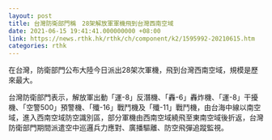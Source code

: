 ```yaml
---
layout: post
title: 台灣防衛部門稱　28架解放軍軍機飛到台灣西南空域
date: 2021-06-15 19:41:41.000000000 +08:00
link: https://news.rthk.hk/rthk/ch/component/k2/1595992-20210615.htm
categories: rthk
---
```


在台灣，防衛部門公布大陸今日派出28架次軍機，飛到台灣西南空域，規模是歷來最大。

台灣防衛部門表示，解放軍出動「運-8」反潛機、「轟-6」轟炸機、「運-8」干擾機、「空警500」預警機、「殲-16」戰鬥機及「殲-11」戰鬥機，由台海中線以南空域，進入西南空域防空識別區，部分軍機由西南空域繞飛至東南空域後折返，台灣防衛部門期間派遣空中巡邏兵力應對、廣播驅離、防空飛彈追蹤監視。
